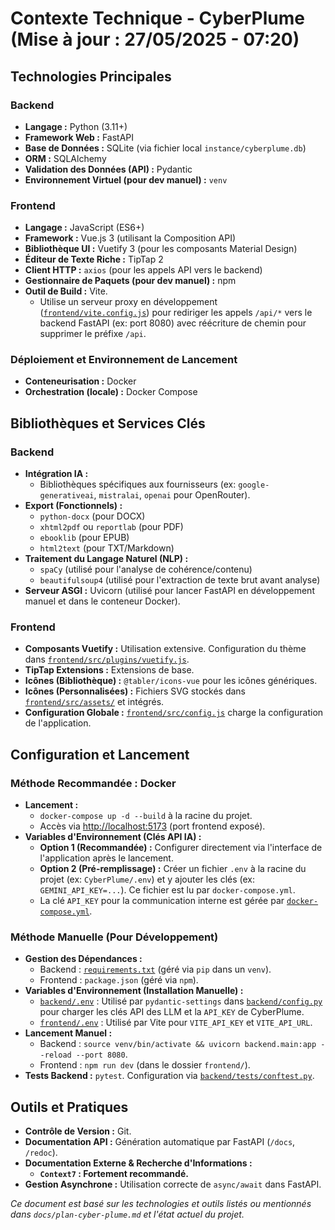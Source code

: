 # Contexte Technique - CyberPlume (Mise à jour : 27/05/2025 - 07:20)

## Technologies Principales

### Backend
*   **Langage :** Python (3.11+)
*   **Framework Web :** FastAPI
*   **Base de Données :** SQLite (via fichier local `instance/cyberplume.db`)
*   **ORM :** SQLAlchemy
*   **Validation des Données (API) :** Pydantic
*   **Environnement Virtuel (pour dev manuel) :** `venv`

### Frontend
*   **Langage :** JavaScript (ES6+)
*   **Framework :** Vue.js 3 (utilisant la Composition API)
*   **Bibliothèque UI :** Vuetify 3 (pour les composants Material Design)
*   **Éditeur de Texte Riche :** TipTap 2
*   **Client HTTP :** `axios` (pour les appels API vers le backend)
*   **Gestionnaire de Paquets (pour dev manuel) :** npm
*   **Outil de Build :** Vite.
    *   Utilise un serveur proxy en développement ([`frontend/vite.config.js`](frontend/vite.config.js:1)) pour rediriger les appels `/api/*` vers le backend FastAPI (ex: port 8080) avec réécriture de chemin pour supprimer le préfixe `/api`.

### Déploiement et Environnement de Lancement
*   **Conteneurisation :** Docker
*   **Orchestration (locale) :** Docker Compose

## Bibliothèques et Services Clés

### Backend
*   **Intégration IA :**
    *   Bibliothèques spécifiques aux fournisseurs (ex: `google-generativeai`, `mistralai`, `openai` pour OpenRouter).
*   **Export (Fonctionnels) :**
    *   `python-docx` (pour DOCX)
    *   `xhtml2pdf` ou `reportlab` (pour PDF)
    *   `ebooklib` (pour EPUB)
    *   `html2text` (pour TXT/Markdown)
*   **Traitement du Langage Naturel (NLP) :**
    *   `spaCy` (utilisé pour l'analyse de cohérence/contenu)
    *   `beautifulsoup4` (utilisé pour l'extraction de texte brut avant analyse)
*   **Serveur ASGI :** Uvicorn (utilisé pour lancer FastAPI en développement manuel et dans le conteneur Docker).

### Frontend
*   **Composants Vuetify :** Utilisation extensive. Configuration du thème dans [`frontend/src/plugins/vuetify.js`](frontend/src/plugins/vuetify.js:0).
*   **TipTap Extensions :** Extensions de base.
*   **Icônes (Bibliothèque) :** `@tabler/icons-vue` pour les icônes génériques.
*   **Icônes (Personnalisées) :** Fichiers SVG stockés dans [`frontend/src/assets/`](frontend/src/assets/) et intégrés.
*   **Configuration Globale :** [`frontend/src/config.js`](frontend/src/config.js:1) charge la configuration de l'application.

## Configuration et Lancement

### Méthode Recommandée : Docker
*   **Lancement :**
    *   `docker-compose up -d --build` à la racine du projet.
    *   Accès via [http://localhost:5173](http://localhost:5173) (port frontend exposé).
*   **Variables d'Environnement (Clés API IA) :**
    *   **Option 1 (Recommandée) :** Configurer directement via l'interface de l'application après le lancement.
    *   **Option 2 (Pré-remplissage) :** Créer un fichier `.env` à la racine du projet (ex: `CyberPlume/.env`) et y ajouter les clés (ex: `GEMINI_API_KEY=...`). Ce fichier est lu par `docker-compose.yml`.
    *   La clé `API_KEY` pour la communication interne est gérée par [`docker-compose.yml`](docker-compose.yml:0).

### Méthode Manuelle (Pour Développement)
*   **Gestion des Dépendances :**
    *   Backend : [`requirements.txt`](backend/requirements.txt:0) (géré via `pip` dans un `venv`).
    *   Frontend : `package.json` (géré via `npm`).
*   **Variables d'Environnement (Installation Manuelle) :**
    *   [`backend/.env`](backend/.env.example:0) : Utilisé par `pydantic-settings` dans [`backend/config.py`](backend/config.py:1) pour charger les clés API des LLM et la `API_KEY` de CyberPlume.
    *   [`frontend/.env`](frontend/.env.example:0) : Utilisé par Vite pour `VITE_API_KEY` et `VITE_API_URL`.
*   **Lancement Manuel :**
    *   Backend : `source venv/bin/activate && uvicorn backend.main:app --reload --port 8080`.
    *   Frontend : `npm run dev` (dans le dossier `frontend/`).
*   **Tests Backend :** `pytest`. Configuration via [`backend/tests/conftest.py`](backend/tests/conftest.py:0).

## Outils et Pratiques
*   **Contrôle de Version :** Git.
*   **Documentation API :** Génération automatique par FastAPI (`/docs`, `/redoc`).
*   **Documentation Externe & Recherche d'Informations :**
    *   **`Context7` : Fortement recommandé.**
*   **Gestion Asynchrone :** Utilisation correcte de `async/await` dans FastAPI.

*Ce document est basé sur les technologies et outils listés ou mentionnés dans `docs/plan-cyber-plume.md` et l'état actuel du projet.*
